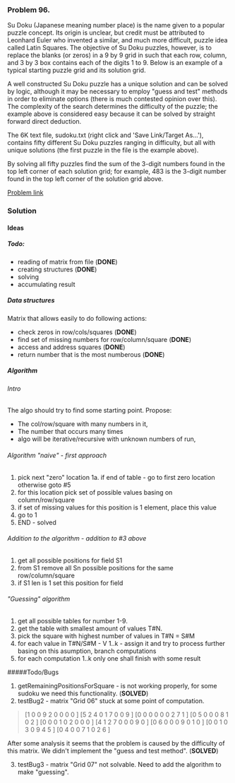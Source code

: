 ### Problem 96.

Su Doku (Japanese meaning number place) is the name given to a popular puzzle concept. Its origin is unclear, but credit must be attributed to Leonhard Euler who invented a similar, and much more difficult, puzzle idea called Latin Squares. The objective of Su Doku puzzles, however, is to replace the blanks (or zeros) in a 9 by 9 grid in such that each row, column, and 3 by 3 box contains each of the digits 1 to 9. Below is an example of a typical starting puzzle grid and its solution grid.

A well constructed Su Doku puzzle has a unique solution and can be solved by logic, although it may be necessary to employ "guess and test" methods in order to eliminate options (there is much contested opinion over this). The complexity of the search determines the difficulty of the puzzle; the example above is considered easy because it can be solved by straight forward direct deduction.

The 6K text file, sudoku.txt (right click and 'Save Link/Target As...'), contains fifty different Su Doku puzzles ranging in difficulty, but all with unique solutions (the first puzzle in the file is the example above).

By solving all fifty puzzles find the sum of the 3-digit numbers found in the top left corner of each solution grid; for example, 483 is the 3-digit number found in the top left corner of the solution grid above.

[Problem link](https://projecteuler.net/problem=96)


### Solution

#### Ideas
 
##### Todo:
* reading of matrix from file (**DONE**)
* creating structures   (**DONE**)      
* solving
* accumulating result
 
##### Data structures
Matrix that allows easily to do following actions:
* check zeros in row/cols/squares  (**DONE**)
* find set of missing numbers for row/column/square  (**DONE**)
* access and address squares  (**DONE**)
* return number that is the most numberous (**DONE**)

##### Algorithm

###### Intro
The algo should try to find some starting point. Propose:
* The col/row/square with many numbers in it,
* The number that occurs many times 
* algo will be iterative/recursive with unknown numbers of run, 

###### Algorithm "naive" - first approach    
1. pick next "zero" location
1a. if end of table - go to first zero location otherwise goto #5
2. for this location pick set of possible values basing on column/row/square
3. if set of missing values for this position is 1 element, place this value
4. go to 1
5. END - solved

###### Addition to the algorithm  - addition to #3 above
1. get all possible positions for field S1
2. from S1 remove all Sn possible positions for the same row/column/square
3. if S1 len is 1 set this position for field

###### "Guessing" algorithm

1. get all possible tables for number 1-9.
2. get the table with smallest amount of values T#N.
3. pick the square with highest number of values in T#N = S#M
4. for each value in T#N/S#M - V 1..k - assign it and try to process further basing on this
asumption, branch computations
5. for each computation 1..k only one shall finish with some result

#####Todo/Bugs
1. getRemainingPositionsForSquare - is not working properly, for some sudoku we need this
functionality.   (**SOLVED**)
2. testBug2 - matrix "Grid 06" stuck at some point of computation.
>[1 0 0 9 2 0 0 0 0 ]
>[5 2 4 0 1 7 0 0 9 ]
>[0 0 0 0 0 0 2 7 1 ]
>[0 5 0 0 0 8 1 0 2 ]
>[0 0 0 1 0 2 0 0 0 ]
>[4 1 2 7 0 0 0 9 0 ]
>[0 6 0 0 0 9 0 1 0 ]
>[0 0 1 0 3 0 9 4 5 ]
>[0 4 0 0 7 1 0 2 6 ]

After some analysis it seems that the problem is caused by the difficulty of this matrix. We didn't implement the "guess and test method".   (**SOLVED**)

3. testBug3 - matrix "Grid 07" not solvable. Need to add the algorithm to make "guessing". 